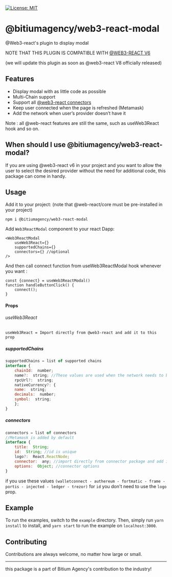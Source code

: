 
[![License: MIT](https://img.shields.io/badge/License-MIT-yellow.svg)](https://opensource.org/licenses/MIT)


# @bitiumagency/web3-react-modal
@Web3-react's plugin to display modal

NOTE THAT THIS PLUGIN IS COMPATIBLE WITH [@WEB3-REACT V6](https://github.com/NoahZinsmeister/web3-react/tree/v6)

(we will update this plugin as soon as @web3-react V8 officially released)

## Features

 - Display modal with as little code as possible
 - Multi-Chain support
 - Support all [@web3-react connectors](https://github.com/NoahZinsmeister/web3-react/tree/v6/docs/connectors)
 - Keep user connected when the page is refreshed (Metamask)
 - Add the network when user’s provider doesn’t have it


Note : all @web-react features are still the same, such as useWeb3React hook and so on.

## When should I use @bitiumagency/web3-react-modal?

If you are using @web3-react v6  in your project and you want to allow the user to select the desired provider without the need for additional code, this package can come in handy.

## Usage
Add it to your project: (note that @web-react/core must be pre-installed in your project)

    npm i @bitiumagency/web3-react-modal
Add  `Web3ReactModal` component to your react Dapp:
```tsx
<Web3ReactModal
    useWeb3React={}
    supportedChains={}
    connectors={} //optional
/>
```
And then call connect function from useWeb3ReactModal hook whenever you want :
```tsx
const {connect} = useWeb3ReactModal()
function handleButtonClick() {
    connect();
}
```
#### Props
###### useWeb3React
    useWeb3React = Import directly from @web3-react and add it to this prop
##### supportedChains
```jsx
supportedChains = list of supported chains
interface {
    chainId:  number;
    name?:  string; //These values are used when the network needs to be added
    rpcUrl?:  string;
    nativeCurrency?: {
    name:  string;
    decimals:  number;
    symbol:  string;
    };
}
```
##### connectors
```jsx
connectors = list of connectors
//Metamask is added by default
interface {
    title:  String;
    id:  String; //id is unique
    logo?:  React.ReactNode;
    connector:  any; //import directly from connector package and add it to this prop
    options:  Object; //connector options
}
```
if you use these values ```(walletconnect - authereum - fortmatic - frame - portis - injected - ledger - trezor)``` for ```id``` you don't need to use the ```logo``` prop.

## Example
To run the examples, switch to the `example` directory. Then, simply run `yarn install` to install, and `yarn start` to run the example on `localhost:3000`.

## Contributing
Contributions are always welcome, no matter how large or small.



<!-- 
## Example

#### [Online example](#)
#### [Link to article](#)
		
<br/>
<br/> -->


----
this package is a part of Bitium Agency's contribution to the industry!
